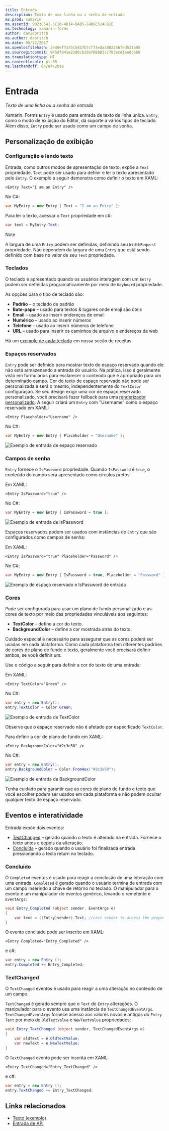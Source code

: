 ```yaml
---
title: Entrada
description: Texto de uma linha ou a senha de entrada
ms.prod: xamarin
ms.assetid: 9923C541-3C10-4D14-BAB5-C4D6C514FB1E
ms.technology: xamarin-forms
author: davidbritch
ms.author: dabritch
ms.date: 05/22/2017
ms.openlocfilehash: 2e40effa7bc54b7b7cf73edaa882256fed521a95
ms.sourcegitcommit: 945df041e2180cb20af08b83cc703ecd1aedc6b0
ms.translationtype: MT
ms.contentlocale: pt-BR
ms.lasthandoff: 04/04/2018
---
```

# <a name="entry"></a>Entrada

_Texto de uma linha ou a senha de entrada_

Xamarin. Forms `Entry` é usado para entrada de texto de linha única. `Entry`, como o modo de exibição do Editor, dá suporte a vários tipos de teclado. Além disso, `Entry` pode ser usado como um campo de senha.

## <a name="display-customization"></a>Personalização de exibição

### <a name="setting-and-reading-text"></a>Configuração e lendo texto

Entrada, como outros modos de apresentação de texto, expõe a `Text` propriedade. `Text` pode ser usado para definir e ler o texto apresentado pelo `Entry`. O exemplo a seguir demonstra como definir o texto em XAML:

```xaml
<Entry Text="I am an Entry" />
```

No C#:

```csharp
var MyEntry = new Entry { Text = "I am an Entry" };
```

Para ler o texto, acessar o `Text` propriedade em c#:

```csharp
var text = MyEntry.Text;
```

> [!NOTE]
> A largura de uma `Entry` podem ser definidas, definindo seu `WidthRequest` propriedade. Não dependem da largura de uma `Entry` que está sendo definido com base no valor de seu `Text` propriedade.

### <a name="keyboards"></a>Teclados

O teclado é apresentado quando os usuários interagem com um `Entry` podem ser definidas programaticamente por meio de `Keyboard` propriedade.

As opções para o tipo de teclado são:

- **Padrão** &ndash; o teclado de padrão
- **Bate-papo** &ndash; usado para textos & lugares onde emoji são úteis
- **Email** &ndash; usado ao inserir endereços de email
- **Numérico** &ndash; usado ao inserir números
- **Telefone** &ndash; usado ao inserir números de telefone
- **URL** &ndash; usado para inserir os caminhos de arquivo e endereços da web

Há um [exemplo de cada teclado](https://developer.xamarin.com/recipes/cross-platform/xamarin-forms/choose-keyboard-for-entry/) em nossa seção de receitas.

### <a name="placeholders"></a>Espaços reservados

`Entry` pode ser definido para mostrar texto do espaço reservado quando ele não está armazenando a entrada do usuário. Na prática, isso é geralmente visto em formulários para esclarecer o conteúdo que é apropriado para um determinado campo. Cor do texto de espaço reservado não pode ser personalizada e será o mesmo, independentemente do `TextColor` configuração. Se seu design exigir uma cor de espaço reservado personalizado, você precisará fazer fallback para uma [renderizador personalizado](). A seguir criará um `Entry` com "Username" como o espaço reservado em XAML:

```xaml
<Entry Placeholder="Username" />
```

No C#:

```csharp
var MyEntry = new Entry { Placeholder = "Username" };
```

![](entry-images/placeholder.png "Exemplo de entrada de espaço reservado")

### <a name="password-fields"></a>Campos de senha

`Entry` fornece o `IsPassword` propriedade. Quando `IsPassword` é `true`, o conteúdo do campo será apresentado como círculos pretos:

Em XAML:

```xaml
<Entry IsPassword="true" />
```

No C#:

```csharp
var MyEntry = new Entry { IsPassword = true };
```

![](entry-images/password.png "Exemplo de entrada de IsPassword")

Espaços reservados podem ser usados com instâncias de `Entry` que são configurados como campos de senha:

Em XAML:

```xaml
<Entry IsPassword="true" Placeholder="Password" />
```

No C#:

```csharp
var MyEntry = new Entry { IsPassword = true, Placeholder = "Password" };
```

![](entry-images/passwordplaceholder.png "Exemplo de espaço reservado e IsPassword de entrada")


### <a name="colors"></a>Cores

Pode ser configurada para usar um plano de fundo personalizado e as cores de texto por meio das propriedades vinculáveis aos seguintes:

- **TextColor** &ndash; define a cor do texto.
- **BackgroundColor** &ndash; define a cor mostrada atrás do texto.

Cuidado especial é necessário para assegurar que as cores poderá ser usadas em cada plataforma. Como cada plataforma tem diferentes padrões de cores de plano de fundo e texto, geralmente você precisará definir ambos, se você definir um.

Use o código a seguir para definir a cor do texto de uma entrada:

Em XAML:

```xaml
<Entry TextColor="Green" />
```

No C#:

```csharp
var entry = new Entry();
entry.TextColor = Color.Green;
```

![](entry-images/textcolor.png "Exemplo de entrada de TextColor")

Observe que o espaço reservado não é afetado por especificado `TextColor`.

Para definir a cor de plano de fundo em XAML:

```xaml
<Entry BackgroundColor="#2c3e50" />
```

No C#:

```csharp
var entry = new Entry();
entry.BackgroundColor = Color.FromHex("#2c3e50");
```

![](entry-images/textbackgroundcolor.png "Exemplo de entrada de BackgroundColor")

Tenha cuidado para garantir que as cores de plano de fundo e texto que você escolher podem ser usados em cada plataforma e não podem ocultar qualquer texto de espaço reservado.

## <a name="events-and-interactivity"></a>Eventos e interatividade

Entrada expõe dois eventos:

- [TextChanged](http://developer.xamarin.com/api/event/Xamarin.Forms.Entry.TextChanged/) &ndash; gerado quando o texto é alterado na entrada. Fornece o texto antes e depois da alteração.
- [Concluída](http://developer.xamarin.com/api/event/Xamarin.Forms.Entry.Completed/) &ndash; gerado quando o usuário foi finalizada entrada pressionando a tecla return no teclado.

### <a name="completed"></a>Concluído

O `Completed` eventos é usado para reagir a conclusão de uma interação com uma entrada. `Completed` é gerado quando o usuário termina de entrada com um campo inserindo a chave de retorno no teclado. O manipulador para o evento é um manipulador de eventos genérico, levando o remetente e `EventArgs`:

```csharp
void Entry_Completed (object sender, EventArgs e)
{
    var text = ((Entry)sender).Text; //cast sender to access the properties of the Entry
}
```

O evento concluído pode ser inscrito em XAML:

```xaml
<Entry Completed="Entry_Completed" />
```

e c#:

```csharp
var entry = new Entry ();
entry.Completed += Entry_Completed;
```

### <a name="textchanged"></a>TextChanged

O `TextChanged` eventos é usado para reagir a uma alteração no conteúdo de um campo.

`TextChanged` é gerado sempre que o `Text` do `Entry` alterações. O manipulador para o evento usa uma instância de `TextChangedEventArgs`. `TextChangedEventArgs` fornece acesso aos valores novos e antigos do `Entry` `Text` por meio de `OldTextValue` e `NewTextValue` propriedades:

```csharp
void Entry_TextChanged (object sender, TextChangedEventArgs e)
{
    var oldText = e.OldTextValue;
    var newText = e.NewTextValue;
}
```

O `TextChanged` evento pode ser inscrita em XAML:

```xaml
<Entry TextChanged="Entry_TextChanged" />
```

e c#:

```csharp
var entry = new Entry ();
entry.TextChanged += Entry_TextChanged;
```


## <a name="related-links"></a>Links relacionados

- [Texto (exemplo)](https://developer.xamarin.com/samples/xamarin-forms/UserInterface/Text)
- [Entrada de API](https://developer.xamarin.com/api/type/Xamarin.Forms.Entry/)
